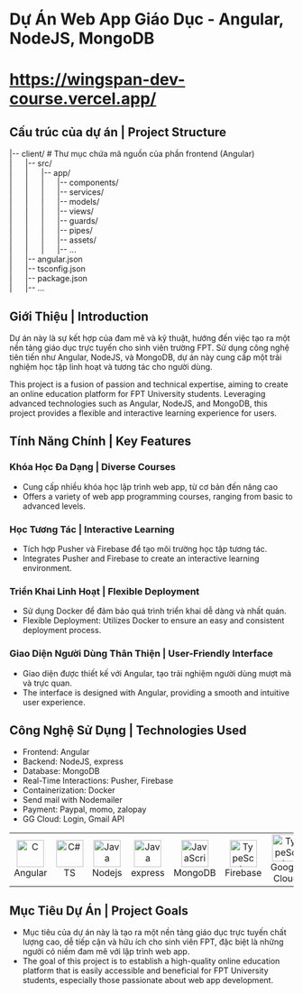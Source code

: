 # Dự Án Web App Giáo Dục - Angular, NodeJS, MongoDB <WingSpan>

# https://wingspan-dev-course.vercel.app/

## Cấu trúc của dự án | Project Structure

|-- client/ # Thư mục chứa mã nguồn của phần frontend (Angular) \
|&nbsp;&nbsp;&nbsp;&nbsp;&nbsp;&nbsp;|-- src/ \
|&nbsp;&nbsp;&nbsp;&nbsp;&nbsp;&nbsp;|&nbsp;&nbsp;&nbsp;&nbsp;&nbsp;&nbsp;|-- app/ \
|&nbsp;&nbsp;&nbsp;&nbsp;&nbsp;&nbsp;|&nbsp;&nbsp;&nbsp;&nbsp;&nbsp;&nbsp;|&nbsp;&nbsp;&nbsp;&nbsp;&nbsp;&nbsp;|-- components/ \
|&nbsp;&nbsp;&nbsp;&nbsp;&nbsp;&nbsp;|&nbsp;&nbsp;&nbsp;&nbsp;&nbsp;&nbsp;|&nbsp;&nbsp;&nbsp;&nbsp;&nbsp;&nbsp;|-- services/ \
|&nbsp;&nbsp;&nbsp;&nbsp;&nbsp;&nbsp;|&nbsp;&nbsp;&nbsp;&nbsp;&nbsp;&nbsp;|&nbsp;&nbsp;&nbsp;&nbsp;&nbsp;&nbsp;|-- models/ \
|&nbsp;&nbsp;&nbsp;&nbsp;&nbsp;&nbsp;|&nbsp;&nbsp;&nbsp;&nbsp;&nbsp;&nbsp;|&nbsp;&nbsp;&nbsp;&nbsp;&nbsp;&nbsp;|-- views/ \
|&nbsp;&nbsp;&nbsp;&nbsp;&nbsp;&nbsp;|&nbsp;&nbsp;&nbsp;&nbsp;&nbsp;&nbsp;|&nbsp;&nbsp;&nbsp;&nbsp;&nbsp;&nbsp;|-- guards/ \
|&nbsp;&nbsp;&nbsp;&nbsp;&nbsp;&nbsp;|&nbsp;&nbsp;&nbsp;&nbsp;&nbsp;&nbsp;|&nbsp;&nbsp;&nbsp;&nbsp;&nbsp;&nbsp;|-- pipes/ \
|&nbsp;&nbsp;&nbsp;&nbsp;&nbsp;&nbsp;|&nbsp;&nbsp;&nbsp;&nbsp;&nbsp;&nbsp;|&nbsp;&nbsp;&nbsp;&nbsp;&nbsp;&nbsp;|-- assets/ \
|&nbsp;&nbsp;&nbsp;&nbsp;&nbsp;&nbsp;|&nbsp;&nbsp;&nbsp;&nbsp;&nbsp;&nbsp;|&nbsp;&nbsp;&nbsp;&nbsp;&nbsp;&nbsp;|-- ... \
|&nbsp;&nbsp;&nbsp;&nbsp;&nbsp;&nbsp;|-- angular.json \
|&nbsp;&nbsp;&nbsp;&nbsp;&nbsp;&nbsp;|-- tsconfig.json \
|&nbsp;&nbsp;&nbsp;&nbsp;&nbsp;&nbsp;|-- package.json \
|&nbsp;&nbsp;&nbsp;&nbsp;&nbsp;&nbsp;|-- ...

## Giới Thiệu | Introduction

<p>Dự án này là sự kết hợp của đam mê và kỹ thuật, hướng đến việc tạo ra một nền tảng giáo dục trực tuyến cho sinh viên trường FPT. Sử dụng công nghệ tiên tiến như Angular, NodeJS, và MongoDB, dự án này cung cấp một trải nghiệm học tập linh hoạt và tương tác cho người dùng.</p>
<p>This project is a fusion of passion and technical expertise, aiming to create an online education platform for FPT University students. Leveraging advanced technologies such as Angular, NodeJS, and MongoDB, this project provides a flexible and interactive learning experience for users.</p>

## Tính Năng Chính | Key Features

### Khóa Học Đa Dạng | Diverse Courses

- Cung cấp nhiều khóa học lập trình web app, từ cơ bản đến nâng cao
- Offers a variety of web app programming courses, ranging from basic to advanced levels.

### Học Tương Tác | Interactive Learning

- Tích hợp Pusher và Firebase để tạo môi trường học tập tương tác.
- Integrates Pusher and Firebase to create an interactive learning environment.

### Triển Khai Linh Hoạt | Flexible Deployment

- Sử dụng Docker để đảm bảo quá trình triển khai dễ dàng và nhất quán.
- Flexible Deployment: Utilizes Docker to ensure an easy and consistent deployment process.

### Giao Diện Người Dùng Thân Thiện | User-Friendly Interface

- Giao diện được thiết kế với Angular, tạo trải nghiệm người dùng mượt mà và trực quan.
- The interface is designed with Angular, providing a smooth and intuitive user experience.

## Công Nghệ Sử Dụng | Technologies Used

- Frontend: Angular
- Backend: NodeJS, express
- Database: MongoDB
- Real-Time Interactions: Pusher, Firebase
- Containerization: Docker
- Send mail with Nodemailer
- Payment: Paypal, momo, zalopay
- GG Cloud: Login, Gmail API
<table align="center">
  <tr>
    <td align="center" width="96">
        <img src="https://firebasestorage.googleapis.com/v0/b/ongbutdicode.appspot.com/o/README%2Ficons8-angular-48.png?alt=media&token=0ab65086-a322-4850-ba81-963acffda8d0" width="48" height="48" alt="C" />
      <br />Angular
    </td>
    <td align="center" width="96">
        <img src="https://firebasestorage.googleapis.com/v0/b/ongbutdicode.appspot.com/o/README%2Ficons8-typescript-48.png?alt=media&token=a397a416-b821-406b-aa67-7cc2816decd2" width="48" height="48" alt="C#" />
      <br />TS
    </td>
    <td align="center" width="96">
        <img src="https://firebasestorage.googleapis.com/v0/b/ongbutdicode.appspot.com/o/README%2Ficons8-nodejs-48.png?alt=media&token=db4a7793-ce8b-4f6d-9086-4ec51f5387dc" width="48" height="48" alt="Java" />
      <br />Nodejs
    </td>
    <td align="center" width="96">
        <img src="https://img.icons8.com/color/48/express-js.png" width="48" height="48" alt="Java" />
      <br />express
    </td>
    <td align="center" width="96">
        <img src="https://firebasestorage.googleapis.com/v0/b/ongbutdicode.appspot.com/o/README%2Ficons8-mongodb-a-cross-platform-document-oriented-database-program-48.png?alt=media&token=d0ec414b-79ad-437b-8835-8d567f9e80e3" width="48" height="48" alt="JavaScript" />
      <br />MongoDB
    </td>
    <td align="center" width="96">
        <img src="https://firebasestorage.googleapis.com/v0/b/ongbutdicode.appspot.com/o/README%2Ficons8-google-firebase-console-48.png?alt=media&token=af552a40-5db6-45c1-8564-d4cddc9a5b44" width="48" height="48" alt="TypeScript" />
      <br />Firebase
    </td>
    <td align="center" width="96">
        <img src="https://www.gstatic.com/pantheon/images/welcome/supercloud.svg" width="48" height="48" alt="TypeScript" />
      <br />Google Cloud
    </td>
    <td align="center" width="96">
        <img src="https://firebasestorage.googleapis.com/v0/b/ongbutdicode.appspot.com/o/README%2Ficons8-docker-48.png?alt=media&token=499cdb70-387a-4a4b-a8d0-3ff95a837fdc" width="48" height="48" alt="TypeScript" />
      <br />Docker
    </td>
    <td align="center" width="96">
        <img src="https://firebasestorage.googleapis.com/v0/b/ongbutdicode.appspot.com/o/README%2Ficons8-sass-48.png?alt=media&token=bb7a0178-6df6-4ad7-91e3-9d436e1d6282" width="48" height="48" alt="TypeScript" />
      <br />Sass
    </td>
     <td align="center" width="96">
        <img src="https://nodemailer.com/nm_logo_200x136.png" width="48" height="48" alt="TypeScript" />
      <br />Sass
    </td>
     <td align="center" width="96">
        <img src="https://img.icons8.com/color/48/paypal.png" width="48" height="48" alt="TypeScript" />
      <br />Sass
    </td>
     <td align="center" width="96">
        <img src="https://homepage.momocdn.net/jk/momo2020/img/sud/mascot-shadow.png" width="48" height="48" alt="TypeScript" />
      <br />Sass
    </td>
     <td align="center" width="96">
        <img src="https://vcci-hcm.org.vn/wp-content/uploads/2022/12/1.png" width="48" height="48" alt="TypeScript" />
      <br />Sass
    </td>
  </tr>
</table>

## Mục Tiêu Dự Án | Project Goals

- Mục tiêu của dự án này là tạo ra một nền tảng giáo dục trực tuyến chất lượng cao, dễ tiếp cận và hữu ích cho sinh viên FPT, đặc biệt là những người có niềm đam mê với lập trình web app.
- The goal of this project is to establish a high-quality online education platform that is easily accessible and beneficial for FPT University students, especially those passionate about web app development.
